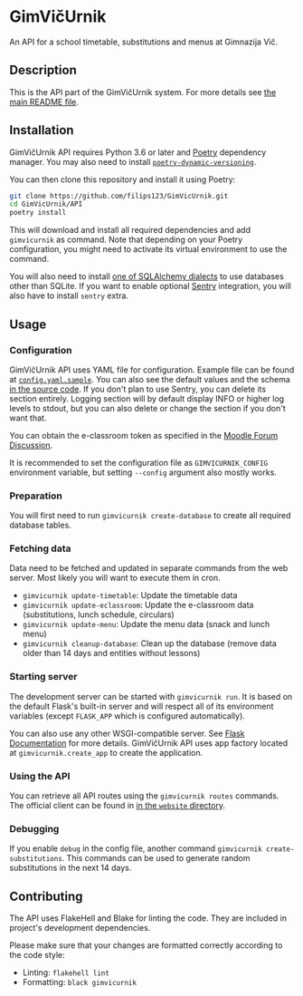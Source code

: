 GimVičUrnik
===========

An API for a school timetable, substitutions and menus at Gimnazija Vič.

## Description

This is the API part of the GimVičUrnik system. For more details see [the main README file](../README.md).

## Installation

GimVičUrnik API requires Python 3.6 or later and [Poetry](https://python-poetry.org/) dependency manager. You may also need to install [`poetry-dynamic-versioning`](https://pypi.org/project/poetry-dynamic-versioning/).

You can then clone this repository and install it using Poetry:

```bash
git clone https://github.com/filips123/GimVicUrnik.git
cd GimVicUrnik/API
poetry install
```

This will download and install all required dependencies and add `gimvicurnik` as command. Note that depending on your Poetry configuration, you might need to activate its virtual environment to use the command.

You will also need to install [one of SQLAlchemy dialects](https://docs.sqlalchemy.org/en/13/dialects/index.html) to use databases other than SQLite. If you want to enable optional [Sentry](https://sentry.io/) integration, you will also have to install `sentry` extra.

## Usage

### Configuration

GimVičUrnik API uses YAML file for configuration. Example file can be found at [`config.yaml.sample`](config.yaml.sample). You can also see the default values and the schema [in the source code](gimvicurnik/__init__.py). If you don't plan to use Sentry, you can delete its section entirely. Logging section will by default display INFO or higher log levels to stdout, but you can also delete or change the section if you don't want that.

You can obtain the e-classroom token as specified in the [Moodle Forum Discussion](https://moodle.org/mod/forum/discuss.php?d=193857).

It is recommended to set the configuration file as `GIMVICURNIK_CONFIG` environment variable, but setting `--config` argument also mostly works.

### Preparation

You will first need to run `gimvicurnik create-database` to create all required database tables.

### Fetching data

Data need to be fetched and updated in separate commands from the web server. Most likely you will want to execute them in cron.

* `gimvicurnik update-timetable`: Update the timetable data
* `gimvicurnik update-eclassroom`: Update the e-classroom data (substitutions, lunch schedule, circulars)
* `gimvicurnik update-menu`: Update the menu data (snack and lunch menu)
* `gimvicurnik cleanup-database`: Clean up the database (remove data older than 14 days and entities without lessons)

### Starting server

The development server can be started with `gimvicurnik run`. It is based on the default Flask's built-in server and will respect all of its environment variables (except `FLASK_APP` which is configured automatically).

You can also use any other WSGI-compatible server. See [Flask Documentation](https://flask.palletsprojects.com/en/1.1.x/deploying/) for more details. GimVičUrnik API uses app factory located at `gimvicurnik.create_app` to create the application.

### Using the API

You can retrieve all API routes using the `gimvicurnik routes` commands. The official client can be found in [in the `website` directory](../website).

### Debugging

If you enable `debug` in the config file, another command `gimvicurnik create-substitutions`. This commands can be used to generate random substitutions in the next 14 days.

## Contributing

The API uses FlakeHell and Blake for linting the code. They are included in project's development dependencies.

Please make sure that your changes are formatted correctly according to the code style:

* Linting: `flakehell lint`
* Formatting: `black gimvicurnik`
